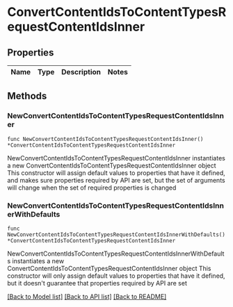 # ConvertContentIdsToContentTypesRequestContentIdsInner

## Properties

Name | Type | Description | Notes
------------ | ------------- | ------------- | -------------

## Methods

### NewConvertContentIdsToContentTypesRequestContentIdsInner

`func NewConvertContentIdsToContentTypesRequestContentIdsInner() *ConvertContentIdsToContentTypesRequestContentIdsInner`

NewConvertContentIdsToContentTypesRequestContentIdsInner instantiates a new ConvertContentIdsToContentTypesRequestContentIdsInner object
This constructor will assign default values to properties that have it defined,
and makes sure properties required by API are set, but the set of arguments
will change when the set of required properties is changed

### NewConvertContentIdsToContentTypesRequestContentIdsInnerWithDefaults

`func NewConvertContentIdsToContentTypesRequestContentIdsInnerWithDefaults() *ConvertContentIdsToContentTypesRequestContentIdsInner`

NewConvertContentIdsToContentTypesRequestContentIdsInnerWithDefaults instantiates a new ConvertContentIdsToContentTypesRequestContentIdsInner object
This constructor will only assign default values to properties that have it defined,
but it doesn't guarantee that properties required by API are set


[[Back to Model list]](../README.md#documentation-for-models) [[Back to API list]](../README.md#documentation-for-api-endpoints) [[Back to README]](../README.md)


